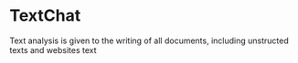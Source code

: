 # TextChat
Text analysis is given to the writing of all documents, including  unstructed texts and websites text
